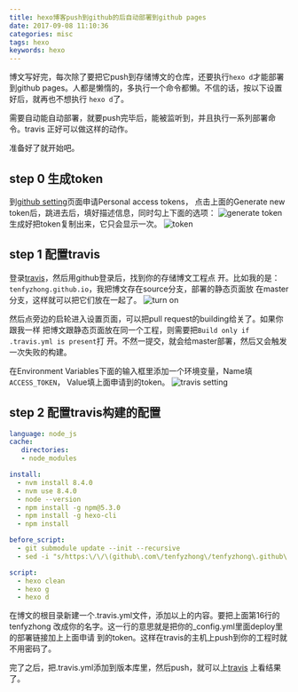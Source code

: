 ```yaml
---
title: hexo博客push到github的后自动部署到github pages
date: 2017-09-08 11:10:36
categories: misc
tags: hexo
keywords: hexo
---
```


博文写好完，每次除了要把它push到存储博文的仓库，还要执行`hexo d`才能部署到github 
pages。人都是懒惰的，多执行一个命令都懒。不信的话，按以下设置好后，就再也不想执行
`hexo d`了。

<!-- more -->

需要自动能自动部署，就要push完毕后，能被监听到，并且执行一系列部署命令。travis
正好可以做这样的动作。

准备好了就开始吧。

## step 0 生成token
到[github setting](https://github.com/settings/tokens)页面申请Personal access tokens，
点击上面的Generate new token后，跳进去后，填好描述信息，同时勾上下面的选项：
![generate token](http://wx1.sinaimg.cn/mw690/69472223gy1fjc8b1a9knj20hz0gp76s.jpg)
生成好把token复制出来，它只会显示一次。
![token](http://wx1.sinaimg.cn/mw690/69472223gy1fjc8b1sxmtj20l406d3ze.jpg)

## step 1 配置travis
登录[travis](https://travis-ci.org/)，然后用github登录后，找到你的存储博文工程点
开。比如我的是：`tenfyzhong.github.io`，我把博文存在source分支，部署的静态页面放
在master分支，这样就可以把它们放在一起了。
![turn on](http://wx3.sinaimg.cn/mw690/69472223gy1fjc8b3j7vbj20c401v3yg.jpg)

然后点旁边的启轮进入设置页面，可以把pull request的building给关了。如果你跟我一样
把博文跟静态页面放在同一个工程，则需要把`Build only if .travis.yml is present`打
开。不然一提交，就会给master部署，然后又会触发一次失败的构建。

在Environment Variables下面的输入框里添加一个环境变量，Name填`ACCESS_TOKEN`，
Value填上面申请到的token。
![travis setting](http://wx4.sinaimg.cn/mw690/69472223gy1fjc8b40y5lj20wl0lsmzm.jpg)

## step 2 配置travis构建的配置
```yaml
language: node_js
cache:
   directories:
   - node_modules

install:
  - nvm install 8.4.0
  - nvm use 8.4.0
  - node --version
  - npm install -g npm@5.3.0
  - npm install -g hexo-cli
  - npm install

before_script:
  - git submodule update --init --recursive
  - sed -i "s/https:\/\/\(github\.com\/tenfyzhong\/tenfyzhong\.github\.io\.git\)/https:\/\/$ACCESS_TOKEN@\1/" _config.yml

script:
  - hexo clean
  - hexo g
  - hexo d
```
在博文的根目录新建一个.travis.yml文件，添加以上的内容。要把上面第16行的tenfyzhong
改成你的名字。这一行的意思就是把你的_config.yml里面deploy里的部署链接加上上面申请
到的token。这样在travis的主机上push到你的工程时就不用密码了。

完了之后，把.travis.yml添加到版本库里，然后push，就可以上[travis](https://travis-ci.org)
上看结果了。

